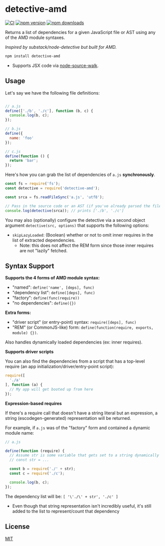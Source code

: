# detective-amd

[![CI](https://img.shields.io/github/actions/workflow/status/dependents/node-detective-amd/ci.yml?branch=main&label=CI&logo=github)](https://github.com/dependents/node-detective-amd/actions/workflows/ci.yml?query=branch%3Amain)
[![npm version](https://img.shields.io/npm/v/detective-amd?logo=npm&logoColor=fff)](https://www.npmjs.com/package/detective-amd)
[![npm downloads](https://img.shields.io/npm/dm/detective-amd)](https://www.npmjs.com/package/detective-amd)

Returns a list of dependencies for a given JavaScript file or AST using any of the AMD module syntaxes.

*Inspired by substack/node-detective but built for AMD.*

```sh
npm install detective-amd
```

* Supports JSX code via [node-source-walk](https://github.com/dependents/node-source-walk).

## Usage

Let's say we have the following file definitions:

```js

// a.js
define(['./b', './c'], function (b, c) {
  console.log(b, c);
});

// b.js
define({
  name: 'foo'
});

// c.js
define(function () {
  return 'bar';
});

```

Here's how you can grab the list of dependencies of `a.js` **synchronously**.

```js
const fs = require('fs');
const detective = require('detective-amd');

const srca = fs.readFileSync('a.js', 'utf8');

// Pass in the source code or an AST (if you've already parsed the file)
console.log(detective(srca)); // prints ['./b', './c']
```

You may also (optionally) configure the detective via a second object argument `detective(src, options)` that supports the following options:

* `skipLazyLoaded`: (Boolean) whether or not to omit inner requires in the list of extracted dependencies.
  * Note: this does not affect the REM form since those inner requires are not "lazily" fetched.

## Syntax Support

**Supports the 4 forms of AMD module syntax:**

* "named": `define('name', [deps], func)`
* "dependency list": `define([deps], func)`
* "factory": `define(func(require))`
* "no dependencies": `define({})`

**Extra forms:**

* "driver script" (or entry-point) syntax: `require([deps], func)`
* "REM" (or CommonJS-like) form: `define(function(require, exports, module) {})`.

Also handles dynamically loaded dependencies (ex: inner requires).

**Supports driver scripts**

You can also find the dependencies from a script that has a top-level require (an app initialization/driver/entry-point script):

```js
require([
  './a'
], function (a) {
  // My app will get booted up from here
});
```

**Expression-based requires**

If there's a require call that doesn't have a string literal but an expression,
a string (escodegen-generated) representation will be returned.

For example, if `a.js` was of the "factory" form and contained a dynamic module name:

```js
// a.js

define(function (require) {
  // Assume str is some variable that gets set to a string dynamically
  // const str = ...

  const b = require('./' + str);
  const c = require('./c');

  console.log(b, c);
});
```

The dependency list will be: `[ '\'./\' + str', './c' ]`

* Even though that string representation isn't incredibly useful, it's
still added to the list to represent/count that dependency

## License

[MIT](LICENSE)
